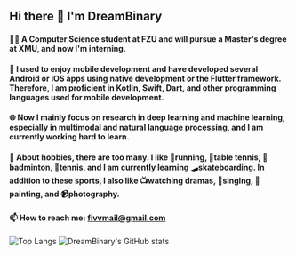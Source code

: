 ## Hi there 👋 I'm DreamBinary

#### 🧑‍💻 A Computer Science student at FZU and will pursue a Master's degree at XMU, and now I'm interning.

#### 📱 I used to enjoy mobile development and have developed several Android or iOS apps using native development or the Flutter framework. Therefore, I am proficient in Kotlin, Swift, Dart, and other programming languages used for mobile development.

#### 🌐 Now I mainly focus on research in deep learning and machine learning, especially in multimodal and natural language processing, and I am currently working hard to learn.

#### 💓 About hobbies, there are too many. I like 👟running, 🏓table tennis, 🏸badminton, 🎾tennis, and I am currently learning 🛹skateboarding. In addition to these sports, I also like 📺watching dramas, 🎵singing, 🎨painting, and 📹photography.

#### 📫 How to reach me: fivvmail@gmail.com

![Top Langs](https://github-readme-stats.vercel.app/api/top-langs/?username=DreamBinary)
![DreamBinary's GitHub stats](https://github-readme-stats.vercel.app/api?username=DreamBinary&show_icons=true&theme=radical)